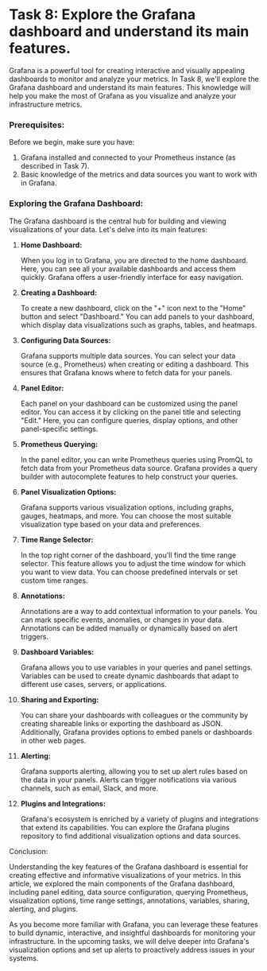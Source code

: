 # Task 8: Explore the Grafana dashboard and understand its main features.

Grafana is a powerful tool for creating interactive and visually appealing dashboards to monitor and analyze your metrics. In Task 8, we'll explore the Grafana dashboard and understand its main features. This knowledge will help you make the most of Grafana as you visualize and analyze your infrastructure metrics.

### **Prerequisites:**

Before we begin, make sure you have:

1. Grafana installed and connected to your Prometheus instance (as described in Task 7).
2. Basic knowledge of the metrics and data sources you want to work with in Grafana.

### **Exploring the Grafana Dashboard:**

The Grafana dashboard is the central hub for building and viewing visualizations of your data. Let's delve into its main features:

1. **Home Dashboard:**
    
    When you log in to Grafana, you are directed to the home dashboard. Here, you can see all your available dashboards and access them quickly. Grafana offers a user-friendly interface for easy navigation.
    
2. **Creating a Dashboard:**
    
    To create a new dashboard, click on the "+" icon next to the "Home" button and select "Dashboard." You can add panels to your dashboard, which display data visualizations such as graphs, tables, and heatmaps.
    
3. **Configuring Data Sources:**
    
    Grafana supports multiple data sources. You can select your data source (e.g., Prometheus) when creating or editing a dashboard. This ensures that Grafana knows where to fetch data for your panels.
    
4. **Panel Editor:**
    
    Each panel on your dashboard can be customized using the panel editor. You can access it by clicking on the panel title and selecting "Edit." Here, you can configure queries, display options, and other panel-specific settings.
    
5. **Prometheus Querying:**
    
    In the panel editor, you can write Prometheus queries using PromQL to fetch data from your Prometheus data source. Grafana provides a query builder with autocomplete features to help construct your queries.
    
6. **Panel Visualization Options:**
    
    Grafana supports various visualization options, including graphs, gauges, heatmaps, and more. You can choose the most suitable visualization type based on your data and preferences.
    
7. **Time Range Selector:**
    
    In the top right corner of the dashboard, you'll find the time range selector. This feature allows you to adjust the time window for which you want to view data. You can choose predefined intervals or set custom time ranges.
    
8. **Annotations:**
    
    Annotations are a way to add contextual information to your panels. You can mark specific events, anomalies, or changes in your data. Annotations can be added manually or dynamically based on alert triggers.
    
9. **Dashboard Variables:**
    
    Grafana allows you to use variables in your queries and panel settings. Variables can be used to create dynamic dashboards that adapt to different use cases, servers, or applications.
    
10. **Sharing and Exporting:**
    
    You can share your dashboards with colleagues or the community by creating shareable links or exporting the dashboard as JSON. Additionally, Grafana provides options to embed panels or dashboards in other web pages.
    
11. **Alerting:**
    
    Grafana supports alerting, allowing you to set up alert rules based on the data in your panels. Alerts can trigger notifications via various channels, such as email, Slack, and more.
    
12. **Plugins and Integrations:**
    
    Grafana's ecosystem is enriched by a variety of plugins and integrations that extend its capabilities. You can explore the Grafana plugins repository to find additional visualization options and data sources.
    

Conclusion:

Understanding the key features of the Grafana dashboard is essential for creating effective and informative visualizations of your metrics. In this article, we explored the main components of the Grafana dashboard, including panel editing, data source configuration, querying Prometheus, visualization options, time range settings, annotations, variables, sharing, alerting, and plugins.

As you become more familiar with Grafana, you can leverage these features to build dynamic, interactive, and insightful dashboards for monitoring your infrastructure. In the upcoming tasks, we will delve deeper into Grafana's visualization options and set up alerts to proactively address issues in your systems.